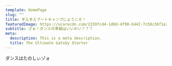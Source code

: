 ```yaml
---
template: HomePage
slug: ""
title: ぞえぞえブートキャンプにようこそ！
featuredImage: https://ucarecdn.com/2259fcd4-1d0d-4f90-b442-7c58c36f1e2f/
subtitle: さぁ！ダンスの準備はいいかい？？？
meta:
  description: This is a meta description.
  title: The Ultimate Gatsby Starter
---
```

ダンスはたのしぃゾォ
